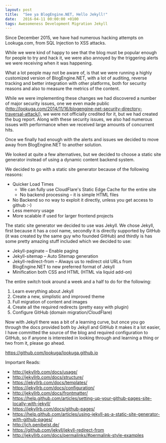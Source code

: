 ```yaml
---
layout: post
title:  "See ya BlogEngine.NET, Hello Jekyll!"
date:   2016-04-11 00:00:00 +0100
tags: Awesomeness Development Migration Jekyll
---
```

Since December 2015, we have had numerous hacking attempts on Lookuga.com, from SQL Injection to XSS attacks.

While we were kind of happy to see that the blog must be popular enough for people to try and hack it, we were also annoyed by the triggering alerts we were receiving when it was happening.

What a lot people may not be aware of, is that we were running a highly customized version of BlogEngine.NET, with a lot of auditing, reverse tracking and better integration with other platforms, both for security reasons and also to measure the metrics of the content.

While we were implementing these changes we had discovered a number of major security issues, one we even made public (<a href="http://lookuga.com/2014/11/16/blogengine-net-security-directory-traversal-attack/">http://lookuga.com/2014/11/16/blogengine-net-security-directory-traversal-attack/</a>), we were not officially credited for it, but we had created the bug report. Along with these security issues, we also had numerous issues with performance when we received large amounts of concurrent hits.

Once we finally had enough with the alerts and issues we decided to move away from BlogEngine.NET to another solution.

We looked at quite a few alternatives, but we decided to choose a static site generator instead of using a dynamic content backend system.

We decided to go with a static site generator because of the following reasons:
<ul>
<li>Quicker Load Times
	<ul>
		<li>We can fully use CloudFlare's Static Edge Cache for the entire site</li>
		<li>No backend processing – it is simple HTML files</li>
	</ul>
</li>
<li>No Backend so no way to exploit it directly, unless you get access to github :-)</li>
<li>Less memory usage</li>
<li>More scalable if used for larger frontend projects</li>
</ul>

The static site generator we decided to use was Jekyll. We chose Jekyll, first because it has a cool name, secondly it is directly supported by GitHub (it was created by the same guy who founded GitHub) and thirdly is has some pretty amazing stuff included which we decided to use:
<ul>
<li>Jekyll-paginate – Enable paging</li>
<li>Jekyll-sitemap – Auto Sitemap generation</li>
<li>Jekyll-redirect-from – Always us to redirect old URLs from BlogEngine.NET to new preferred format of Jekyll</li>
<li>Minification both CSS and HTML (HTML via liquid add-on)</li>
</ul>

The entire switch took around a week and a half to do for the following:
<ol>
<li>Learn everything about Jekyll</li>
<li>Create a new, simplistic and improved theme</li>
<li>Full migration of content and images</li>
<li>Create all the required redirects (pretty easy with plugin)</li>
<li>Configure GitHub (domain migration/CloudFlare)</li>
</ol>

Now with Jekyll there was a bit of a learning curve, but once you go through the docs provided both by Jekyll and GitHub it makes it a lot easier, I have committed the source of the blog and required configuration to GitHub, so if anyone is interested in looking through and learning a thing or two from it, please go ahead.

<a href="https://github.com/lookuga/lookuga.github.io">https://github.com/lookuga/lookuga.github.io</a>

Important Reads:
<ul>
<li><a href="http://jekyllrb.com/docs/usage/">http://jekyllrb.com/docs/usage/</a></li>
<li><a href="http://jekyllrb.com/docs/structure/">http://jekyllrb.com/docs/structure/</a></li>
<li><a href="https://jekyllrb.com/docs/templates/">https://jekyllrb.com/docs/templates/</a></li>
<li><a href="https://jekyllrb.com/docs/configuration/">https://jekyllrb.com/docs/configuration/</a></li>
<li><a href="http://jekyllrb.com/docs/frontmatter/">http://jekyllrb.com/docs/frontmatter/</a></li>
<li><a href="https://help.github.com/articles/setting-up-your-github-pages-site-locally-with-jekyll/">https://help.github.com/articles/setting-up-your-github-pages-site-locally-with-jekyll/</a></li>
<li><a href="https://jekyllrb.com/docs/github-pages/">https://jekyllrb.com/docs/github-pages/</a></li>
<li><a href="https://help.github.com/articles/using-jekyll-as-a-static-site-generator-with-github-pages/">https://help.github.com/articles/using-jekyll-as-a-static-site-generator-with-github-pages/</a></li>
<li><a href="http://jch.penibelst.de/">http://jch.penibelst.de/</a></li>
<li><a href="https://github.com/jekyll/jekyll-redirect-from">https://github.com/jekyll/jekyll-redirect-from</a></li>
<li><a href="http://jekyllrb.com/docs/permalinks/#permalink-style-examples">http://jekyllrb.com/docs/permalinks/#permalink-style-examples</a></li>
</ul>